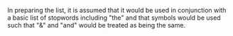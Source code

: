 In preparing the list, it is assumed that it would be used in conjunction with a basic list of stopwords 
including "the" and that symbols would be used such that "&" and "and" would be treated as being the same.
